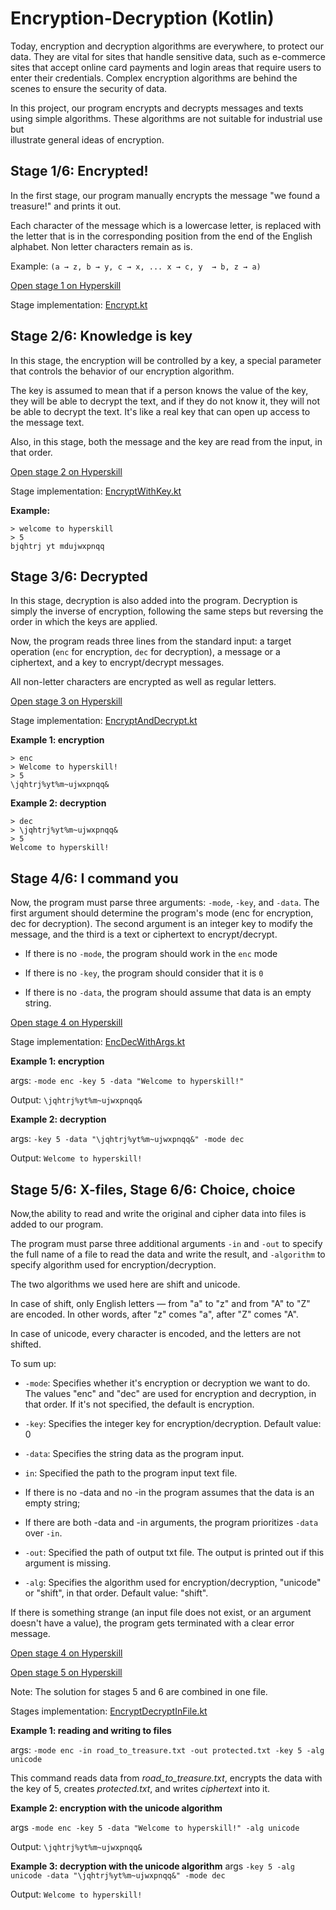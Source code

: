 # Encryption-Decryption (Kotlin)

Today, encryption and decryption algorithms are everywhere, to protect our data.
They are vital for sites that handle sensitive data, such as e-commerce sites 
that accept online card payments and login areas that require users to enter their 
credentials. Complex encryption algorithms are behind the scenes to ensure
the security of data.

In this project, our program encrypts and decrypts messages and 
texts using simple algorithms. These algorithms are not 
suitable for industrial use but  
illustrate general ideas of encryption.

## Stage 1/6: Encrypted!

In the first stage, our program manually encrypts the message "we found a treasure!" and prints it out.

Each character of the message which is a lowercase letter, is replaced with
the letter that is in the corresponding position from the end of the English alphabet. Non letter characters remain as is.

Example: `(a → z, b → y, c → x, ... x → c, y  → b, z → a)`

[Open stage 1 on Hyperskill](https://hyperskill.org/projects/279/stages/1415/implement)

Stage implementation: [Encrypt.kt](src/main/kotlin/encryptdecrypt/Encrypt.kt)


## Stage 2/6: Knowledge is key

In this stage, the encryption will be controlled by a key, a special parameter that controls the
behavior of our encryption algorithm.

The key is assumed to mean that if a person knows the value of the key, they will be able to decrypt the text, and 
if they do not know it, they will not be able to decrypt the text. It's like a real key that can open up access to the message text.

Also, in this stage, both the message and the key are read from the input, in that order. 

[Open stage 2 on Hyperskill](https://hyperskill.org/projects/279/stages/1416/implement)

Stage implementation: [EncryptWithKey.kt](src/main/kotlin/encryptdecrypt/EncryptWithKey.kt)

**Example:**

    > welcome to hyperskill
    > 5
    bjqhtrj yt mdujwxpnqq

## Stage 3/6: Decrypted

In this stage, decryption is also added into the program. 
Decryption is simply the inverse of encryption, following the same
steps but reversing the order in which the keys are applied.

Now, the program reads three lines from the standard input: a
target operation (`enc` for encryption, `dec` for decryption), a message
or a ciphertext, and a key to encrypt/decrypt messages. 

All non-letter characters are encrypted as well as regular letters.

[Open stage 3 on Hyperskill](https://hyperskill.org/projects/279/stages/1417/implement)

Stage implementation: [EncryptAndDecrypt.kt](src/main/kotlin/encryptdecrypt/EncryptAndDecrypt.kt)

**Example 1: encryption**

    > enc
    > Welcome to hyperskill!
    > 5
    \jqhtrj%yt%m~ujwxpnqq&

**Example 2: decryption**

    > dec
    > \jqhtrj%yt%m~ujwxpnqq&
    > 5
    Welcome to hyperskill!

## Stage 4/6: I command you

Now, the program must parse three arguments: `-mode`, `-key`, and `-data`.
The first argument should determine the program's mode 
(enc for encryption, dec for decryption). The second argument is
an integer key to modify the message, and the third is a text or 
ciphertext to encrypt/decrypt.

- If there is no `-mode`, the program should work in the `enc` mode

- If there is no `-key`, the program should consider that it is `0`

- If there is no `-data`, the program should assume that data is an empty string.

[Open stage 4 on Hyperskill](https://hyperskill.org/projects/279/stages/1418/implement)

Stage implementation: [EncDecWithArgs.kt](src/main/kotlin/encryptdecrypt/EncDecWithArgs.kt)

**Example 1: encryption** 

args: `-mode enc -key 5 -data "Welcome to hyperskill!"`
    
Output: `\jqhtrj%yt%m~ujwxpnqq&`


**Example 2: decryption**

args: `-key 5 -data "\jqhtrj%yt%m~ujwxpnqq&" -mode dec`

Output: `Welcome to hyperskill!`

## Stage 5/6: X-files, Stage 6/6: Choice, choice

Now,the ability to read and write the original and cipher data into files is added to our program.

The program must parse three additional arguments `-in`
and `-out` to specify the full name of a file to read the data and write the result, and `-algorithm` to 
specify algorithm used for encryption/decryption. 

The two algorithms we used here are shift and unicode. 

In case of shift,
only English letters — from "a" to "z" and from "A" to "Z" are encoded. In other words, after "z" comes "a", after "Z" comes "A".

In case of unicode, every character is encoded, and the letters are not shifted. 

To sum up:

- `-mode`: Specifies whether it's encryption or decryption we want to do. The values "enc" and "dec" are used for 
encryption and decryption, in that order. If it's not specified, the default is encryption.

- `-key`: Specifies the integer key for encryption/decryption. Default value: 0 
- `-data`: Specifies the string data as the program input.
- `in`: Specified the path to the program input text file.
- If there is no -data and no -in the program assumes that the data is an empty string;
- If there are both -data and -in arguments, the program prioritizes `-data` over `-in`.
- `-out`: Specified the path of output txt file. The output is printed out if this argument is missing.
- `-alg`: Specifies the algorithm used for encryption/decryption, "unicode" or "shift", in that order. Default value: "shift".

If there is something strange (an input file does not exist, or an argument doesn't have a value), the program gets terminated with a clear error message.

[Open stage 4 on Hyperskill](https://hyperskill.org/projects/279/stages/1419/implement)

[Open stage 5 on Hyperskill](https://hyperskill.org/projects/279/stages/1420/implement)

Note: The solution for stages 5 and 6 are combined in one file.

Stages implementation: [EncryptDecryptInFile.kt](src/main/kotlin/encryptdecrypt/EncryptDecryptInFile.kt)


**Example 1: reading and writing to files**

args: `-mode enc -in road_to_treasure.txt -out protected.txt -key 5 -alg unicode`

This command reads data from _road_to_treasure.txt_, encrypts the data with the key of 5, creates _protected.txt_, 
and writes _ciphertext_ into it.

**Example 2: encryption with the unicode algorithm**

args `-mode enc -key 5 -data "Welcome to hyperskill!" -alg unicode`

Output: `\jqhtrj%yt%m~ujwxpnqq&`

**Example 3: decryption with the unicode algorithm**
args `-key 5 -alg unicode -data "\jqhtrj%yt%m~ujwxpnqq&" -mode dec`

Output: `Welcome to hyperskill!`
